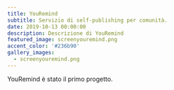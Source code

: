 ```yaml
---
title: YouRemind
subtitle: Servizio di self-publishing per comunità.
date: 2019-10-13 00:00:00
description: Descrizione di YouRemind
featured_image: screenyouremind.png
accent_color: '#236b90'
gallery_images:
  - screenyouremind.png
---
```


YouRemind &egrave; stato il primo progetto.